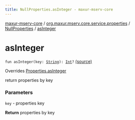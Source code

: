 ```yaml
---
title: NullProperties.asInteger - maxur-mserv-core
---
```


[maxur-mserv-core](../../index.html) / [org.maxur.mserv.core.service.properties](../index.html) / [NullProperties](index.html) / [asInteger](.)

# asInteger

`fun asInteger(key: `[`String`](https://kotlinlang.org/api/latest/jvm/stdlib/kotlin/-string/index.html)`): `[`Int`](https://kotlinlang.org/api/latest/jvm/stdlib/kotlin/-int/index.html)`?` [(source)](https://github.com/myunusov/maxur-mserv/tree/master/maxur-mserv-core/src/main/kotlin/org/maxur/mserv/core/service/properties/PropertiesSource.kt#L52)

Overrides [Properties.asInteger](../-properties/as-integer.html)

return properties by key

### Parameters

`key` - properties key

**Return**
properties by key

